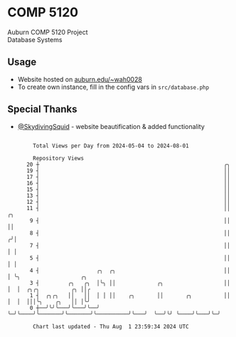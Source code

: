 # COMP 5120
Auburn COMP 5120 Project  
Database Systems

## Usage
- Website hosted on [auburn.edu/~wah0028](https://webhome.auburn.edu/~wah0028/)
- To create own instance, fill in the config vars in `src/database.php`

## Special Thanks
- [@SkydivingSquid](https://github.com/SkydivingSquid) - website beautification & added functionality

```

        Total Views per Day from 2024-05-04 to 2024-08-01

        Repository Views
      20 ┼                                                          ╭╮
      19 ┤                                                          ││
      17 ┤                                                          ││
      16 ┤                                                          ││
      15 ┤                                                          ││
      13 ┤                                                          ││
      12 ┤                                                          ││
      11 ┤                                                          ││    ╭╮
       9 ┤                                                          ││    ││
       8 ┤                                                          ││   ╭╯│
       7 ┤                                                          ││   │ │
       5 ┤                                                          ││   │ │
       4 ┤                  ╭╮  ╭╮                                  ││   │ ╰╮                   ╭╮
       3 ┤         ╭╮   ╭╮  │╰╮ ││             ╭╮                   ││   │  │  ╭╮╭╮          ╭╮ ││╭
       1 ┤  ╭╮╭╮   ││   ││  │ │ ││    ╭╮       ││       ╭╮          ││   │  │  │││╰╮    ╭╮   ││ │╰╯
       0 ┼──╯╰╯╰───╯╰───╯╰──╯ ╰─╯╰────╯╰───────╯╰───────╯╰──────────╯╰───╯  ╰──╯╰╯ ╰────╯╰───╯╰─╯

        Chart last updated - Thu Aug  1 23:59:34 2024 UTC
        
```
